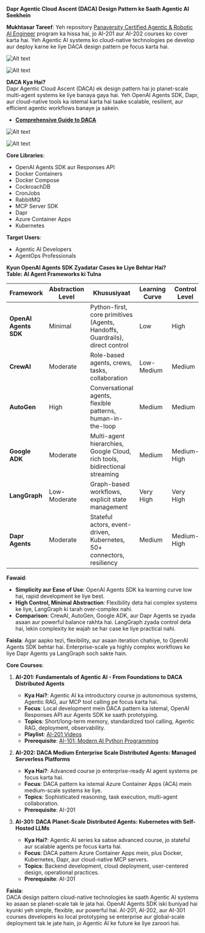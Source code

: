 **Dapr Agentic Cloud Ascent (DACA) Design Pattern ke Saath Agentic AI Seekhein**

**Mukhtasar Tareef**:
Yeh repository [Panaversity Certified Agentic & Robotic AI Engineer](https://docs.google.com/document/d/15usu1hkrrRLRjcq_3nCTT-0ljEcgiC44iSdvdqrCprk/edit?usp=sharing) program ka hissa hai, jo AI-201 aur AI-202 courses ko cover karta hai. Yeh Agentic AI systems ko cloud-native technologies pe develop aur deploy karne ke liye DACA design pattern pe focus karta hai.

![Alt text](toptrend.webp)

![Alt text](cloud-native-platforms-market-size.webp)

**DACA Kya Hai?**  
Dapr Agentic Cloud Ascent (DACA) ek design pattern hai jo planet-scale multi-agent systems ke liye banaya gaya hai. Yeh OpenAI Agents SDK, Dapr, aur cloud-native tools ka istemal karta hai taake scalable, resilient, aur efficient agentic workflows banaye ja sakein.  
- **[Comprehensive Guide to DACA](https://github.com/panaversity/learn-agentic-ai/blob/main/comprehensive_guide_daca.md)**  

![Alt text](architecture1.png)

![Alt text](ascent.png)

**Core Libraries**:
- OpenAI Agents SDK aur Responses API
- Docker Containers
- Docker Compose
- CockroachDB
- CronJobs
- RabbitMQ
- MCP Server SDK
- Dapr
- Azure Container Apps
- Kubernetes

**Target Users**:
- Agentic AI Developers
- AgentOps Professionals

**Kyun OpenAI Agents SDK Zyadatar Cases ke Liye Behtar Hai?**  
**Table: AI Agent Frameworks ki Tulna**

| **Framework**         | **Abstraction Level** | **Khususiyaat**                                                                 | **Learning Curve** | **Control Level** | **Simplicity** |
|-----------------------|-----------------------|---------------------------------------------------------------------------------|--------------------|-------------------|----------------|
| **OpenAI Agents SDK** | Minimal              | Python-first, core primitives (Agents, Handoffs, Guardrails), direct control    | Low               | High             | High           |
| **CrewAI**            | Moderate             | Role-based agents, crews, tasks, collaboration                                 | Low-Medium        | Medium           | Medium         |
| **AutoGen**           | High                 | Conversational agents, flexible patterns, human-in-the-loop                    | Medium            | Medium           | Medium         |
| **Google ADK**        | Moderate             | Multi-agent hierarchies, Google Cloud, rich tools, bidirectional streaming     | Medium            | Medium-High      | Medium         |
| **LangGraph**         | Low-Moderate         | Graph-based workflows, explicit state management                              | Very High         | Very High        | Low            |
| **Dapr Agents**       | Moderate             | Stateful actors, event-driven, Kubernetes, 50+ connectors, resiliency          | Medium            | Medium-High      | Medium         |

**Fawaid**:
- **Simplicity aur Ease of Use**: OpenAI Agents SDK ka learning curve low hai, rapid development ke liye best.
- **High Control, Minimal Abstraction**: Flexibility deta hai complex systems ke liye, LangGraph ki tarah over-complex nahi.
- **Comparison**: CrewAI, AutoGen, Google ADK, aur Dapr Agents se zyada asaan aur powerful balance rakhta hai. LangGraph zyada control deta hai, lekin complexity ke wajah se har case ke liye practical nahi.

**Faisla**: Agar aapko tezi, flexibility, aur asaan iteration chahiye, to OpenAI Agents SDK behtar hai. Enterprise-scale ya highly complex workflows ke liye Dapr Agents ya LangGraph soch sakte hain.

**Core Courses**:

1. **AI-201: Fundamentals of Agentic AI - From Foundations to DACA Distributed Agents**  
   - **Kya Hai?**: Agentic AI ka introductory course jo autonomous systems, Agentic RAG, aur MCP tool calling pe focus karta hai.  
   - **Focus**: Local development mein DACA pattern ka istemal, OpenAI Responses API aur Agents SDK ke saath prototyping.  
   - **Topics**: Short/long-term memory, standardized tool calling, Agentic RAG, deployment, observability.  
   - **Playlist**: [AI-201 Videos](https://www.youtube.com/playlist?list=PL0vKVrkG4hWovpr0FX6Gs-06hfsPDEUe6)  
   - **Prerequisite**: [AI-101: Modern AI Python Programming](https://github.com/panaversity/learn-modern-ai-python)

2. **AI-202: DACA Medium Enterprise Scale Distributed Agents: Managed Serverless Platforms**  
   - **Kya Hai?**: Advanced course jo enterprise-ready AI agent systems pe focus karta hai.  
   - **Focus**: DACA pattern ka istemal Azure Container Apps (ACA) mein medium-scale systems ke liye.  
   - **Topics**: Sophisticated reasoning, task execution, multi-agent collaboration.  
   - **Prerequisite**: AI-201

3. **AI-301: DACA Planet-Scale Distributed Agents: Kubernetes with Self-Hosted LLMs**  
   - **Kya Hai?**: Agentic AI series ka sabse advanced course, jo stateful aur scalable agents pe focus karta hai.  
   - **Focus**: DACA pattern Azure Container Apps mein, plus Docker, Kubernetes, Dapr, aur cloud-native MCP servers.  
   - **Topics**: Backend development, cloud deployment, user-centered design, operational practices.  
   - **Prerequisite**: AI-201

**Faisla**:  
DACA design pattern cloud-native technologies ke saath Agentic AI systems ko asaan se planet-scale tak le jata hai. OpenAI Agents SDK iski buniyad hai kyunki yeh simple, flexible, aur powerful hai. AI-201, AI-202, aur AI-301 courses developers ko local prototyping se enterprise aur global-scale deployment tak le jate hain, jo Agentic AI ke future ke liye zaroori hai.
